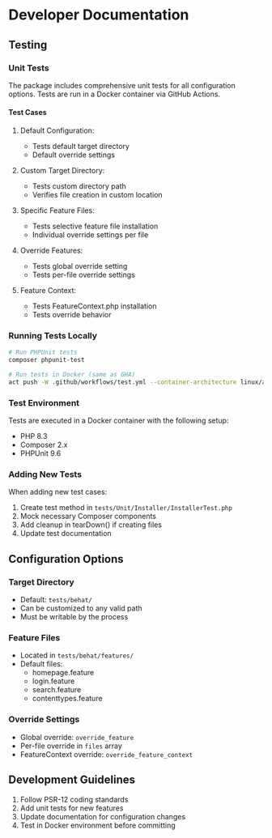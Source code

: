 # Developer Documentation

## Testing

### Unit Tests

The package includes comprehensive unit tests for all configuration options. Tests are run in a Docker container via GitHub Actions.

#### Test Cases

1. Default Configuration:
   - Tests default target directory
   - Default override settings

2. Custom Target Directory:
   - Tests custom directory path
   - Verifies file creation in custom location

3. Specific Feature Files:
   - Tests selective feature file installation
   - Individual override settings per file

4. Override Features:
   - Tests global override setting
   - Tests per-file override settings

5. Feature Context:
   - Tests FeatureContext.php installation
   - Tests override behavior

### Running Tests Locally

```bash
# Run PHPUnit tests
composer phpunit-test

# Run tests in Docker (same as GHA)
act push -W .github/workflows/test.yml --container-architecture linux/amd64 -v
```

### Test Environment

Tests are executed in a Docker container with the following setup:
- PHP 8.3
- Composer 2.x
- PHPUnit 9.6

### Adding New Tests

When adding new test cases:
1. Create test method in `tests/Unit/Installer/InstallerTest.php`
2. Mock necessary Composer components
3. Add cleanup in tearDown() if creating files
4. Update test documentation

## Configuration Options

### Target Directory
- Default: `tests/behat/`
- Can be customized to any valid path
- Must be writable by the process

### Feature Files
- Located in `tests/behat/features/`
- Default files:
  - homepage.feature
  - login.feature
  - search.feature
  - contenttypes.feature

### Override Settings
- Global override: `override_feature`
- Per-file override in `files` array
- FeatureContext override: `override_feature_context`

## Development Guidelines

1. Follow PSR-12 coding standards
2. Add unit tests for new features
3. Update documentation for configuration changes
4. Test in Docker environment before committing